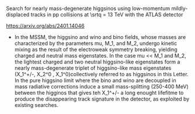 
Search for nearly mass-degenerate higgsinos using low-momentum mildly-displaced tracks in pp collisions at \srtq = 13 TeV with the ATLAS detector

https://arxiv.org/abs/2401.14046

- In the MSSM, the higgsino and wino and bino fields, whose masses are characterized by the parameters mu, M_1, and M_2, undergo kinetic mixing as the result of the electroweak symmetry breaking, yielding charged and neutral mass eigenstates.
  In the case mu << M_1 and M_2, the lightest charged and two neutral higgsino-like eigenstates form a nearly mass-degenerate triplet of higgsino-like mass eigenstates (X_1^+/-, X_2^0 , X_1^0)collectively referred to as higgsinos in this Letter.
  In the pure higgsino limit where the bino and wino are decoupled in mass radiative corrections induce a small mass-splitting (250-400 MeV)  between  the higginos  that gives teh X_1^+/- a long enought lifefitme to produce the disappearing track signature in the detector, as exploited by existing searches.
  